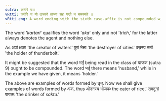 ```yaml
---
sutra: कर्तरि च॥ 
vRtti: कर्तरि च यौ तृजकौ ताभ्यां सह षष्ठी न समस्यते ॥
vRtti_eng: A word ending with the sixth case-affix is not compounded with a word ending with '_trich_'or '_aka_' affix when the force of these latter affixes is that of an agent. 
---
```

The word '_kartari_' qualifies the word '_aka_' only and not '_trich_,' for the latter always denotes the agent and nothing else.

As अपां क्षष्टा 'the creator of waters' पुरां भेत्ता 'the destroyer of cities' वज्रस्य भर्ता 'the holder of thunderbolt.'
 
It might be suggested that the word भर्तृ being read in the class of याजक (sutra 9) ought to be compounded. The word भर्तृ there means 'husband,' while in the example we have given, it means 'holder.' 

The above are examples of words formed by तृच्. Now we shall give examples of words formed by अक, thus ओदनस्य भोजकः the eater of rice,' सक्तूनां पायकः 'the drinker of _saktu_.' 